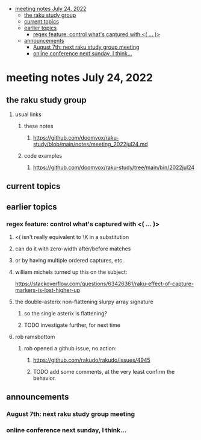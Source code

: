 - [meeting notes July 24, 2022](#org4fb22b1)
  - [the raku study group](#org5f0113f)
  - [current topics](#org7a0a8f9)
  - [earlier topics](#org557ed81)
    - [regex feature: control what's captured with <( &#x2026; )>](#org39d92f8)
  - [announcements](#org16015cb)
    - [August 7th: next raku study group meeting](#org2d4bd35)
    - [online conference next sunday, I think&#x2026;](#orgf021316)


<a id="org4fb22b1"></a>

# meeting notes July 24, 2022


<a id="org5f0113f"></a>

## the raku study group

1.  usual links

    1.  these notes
    
        1.  <https://github.com/doomvox/raku-study/blob/main/notes/meeting_2022jul24.md>
    
    2.  code examples
    
        1.  <https://github.com/doomvox/raku-study/tree/main/bin/2022jul24>


<a id="org7a0a8f9"></a>

## current topics


<a id="org557ed81"></a>

## earlier topics


<a id="org39d92f8"></a>

### regex feature: control what's captured with <( &#x2026; )>

1.  <( isn't really equivalent to \K in a substitution

2.  can do it with zero-width after/before matches

3.  or by having multiple ordered captures, etc.

4.  william michels turned up this on the subject:

    <https://stackoverflow.com/questions/63426361/raku-effect-of-capture-markers-is-lost-higher-up>

1.  the double-asterix non-flattening slurpy array signature

    1.  so the single asterix is flattening?
    
    2.  TODO investigate further, for next time

2.  rob ramsbottom

    1.  rob opened a github issue, no action:
    
        1.  <https://github.com/rakudo/rakudo/issues/4945>
        
        2.  TODO add some comments, at the very least confirm the behavior.


<a id="org16015cb"></a>

## announcements


<a id="org2d4bd35"></a>

### August 7th: next raku study group meeting


<a id="orgf021316"></a>

### online conference next sunday, I think&#x2026;

